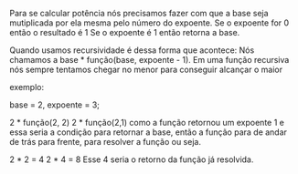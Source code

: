 Para se calcular potência nós precisamos fazer com que a base seja mutiplicada por ela mesma pelo número do expoente.
Se o expoente for 0 então o resultado é 1
Se o expoente é 1 então retorna a base.

Quando usamos recursividade é dessa forma que acontece:
Nós chamamos a base * função(base, expoente - 1).
Em uma função recursiva nós sempre tentamos chegar no menor para conseguir alcançar o maior

exemplo:

base = 2, expoente = 3;

2 * função(2, 2) 
2 * função(2,1) como a função retornou um expoente 1 e essa seria a condição para retornar a base, então a função para de andar
de trás para frente, para resolver a função ou seja.

2 * 2 = 4
2 * 4 = 8 Esse 4 seria o retorno da função já resolvida.


